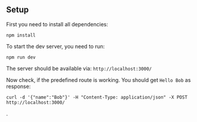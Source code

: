 ## Setup

First you need to install all dependencies:
```shell
npm install
```

To start the dev server, you need to run:
```shell
npm run dev
```
The server should be available via: `http://localhost:3000/`

Now check, if the predefined route is working. You should get `Hello Bob` as response:
```shell
curl -d '{"name":"Bob"}' -H "Content-Type: application/json" -X POST http://localhost:3000/
```
.

